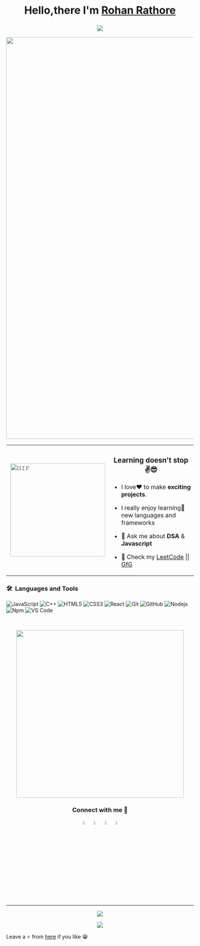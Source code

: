 <h1 align="center">Hello,there I'm  <a href="https://www.linkedin.com/in/rohan-rathore-8b900b128">Rohan Rathore</a></h1>
<h3 align="center"> <img src="https://readme-typing-svg.herokuapp.com?color=0357F7&lines=Think+Plan+Build+Improve+Iterate+%3A)" /> </h3>

<div align="center">
<img width="1080px" src="https://github-widgetbox.vercel.app/api/profile?username=Rohan-Rathore&data=followers,repositories,stars,commits&theme=radical&title_color=000000">
</div>

<div align="center">
<table>
  <tr>
    <td><img align="right" height="250px" width="255px" alt="𝙶𝙸𝙵" src="https://camo.githubusercontent.com/3b7c592ede97b6138ffd4b1cc1541c2f3b11fd39/687474703a2f2f33312e6d656469612e74756d626c722e636f6d2f31376665613932306666333665663466356238373764353231366137616164392f74756d626c725f6d6f39786a65387a5a34317163626975666f315f313238302e676966"/></td>
    <td><h3 align="center">Learning doesn't stop✌️😎</h3>

- I love❤ to make **exciting projects**. <br/>

- I really enjoy learning🚀 new languages and frameworks <br/>

- 💬 Ask me about **DSA** & **Javascript** 

- 👀 Check my   <a href="https://leetcode.com">LeetCode</a>  ||    <a href="https://www.geeksforgeeks.org">GfG</a>

	</td>
  </tr>
</table>
</div>
	
### 🛠 &nbsp;Languages and Tools

![JavaScript](https://img.shields.io/badge/-JavaScript-%23F7DF1C?style=for-the-badge&logo=javascript&logoColor=000000&labelColor=%23F7DF1C&color=%23FFCE5A)
![C++](https://img.shields.io/badge/C%2B%2B-00599C?style=for-the-badge&logo=c%2B%2B&logoColor=white)
![HTML5](https://img.shields.io/badge/-HTML5-%23E44D27?style=for-the-badge&logo=html5&logoColor=ffffff)
![CSS3](https://img.shields.io/badge/-CSS3-%231572B6?style=for-the-badge&logo=css3)
![React](https://img.shields.io/badge/-React-61DAFB?style=for-the-badge&logo=react&logoColor=ffffff)
![Git](https://img.shields.io/badge/-Git-%23F05032?style=for-the-badge&logo=git&logoColor=%23ffffff)
![GitHub](https://img.shields.io/badge/-GitHub-181717?style=for-the-badge&logo=github)
![Nodejs](https://img.shields.io/badge/-Nodejs-339933?style=for-the-badge&logo=Node.js&logoColor=ffffff)
![Npm](https://img.shields.io/badge/-npm-CB3837?style=for-the-badge&logo=npm)
![VS Code](http://img.shields.io/badge/-VS%20Code-007ACC?style=for-the-badge&logo=visual-studio-code&logoColor=ffffff)

<br/>

 <p align='center'><img src="https://github-readme-streak-stats.herokuapp.com/?user=Rohan-Rathore&count_private=true&show_icons=true&theme=dark" width="450">


<h3 align="center">Connect with me 🤝</h3>
<body>
    <div class="img1">
<p align='center'>
<a href="https://www.linkedin.com/in/rohan-rathore-8b900b128/" target="_blank"><img src="https://icons.iconarchive.com/icons/alecive/flatwoken/64/Apps-Linkedin-icon.png" width="5%" alt="Linkedin"></a>
<a  href="https://mail.google.com/mail/u/0/?to=rohanrathore576@gmail.com&fs=1&tf=cm" target="_blank"><img src="https://icons.iconarchive.com/icons/wwalczyszyn/android-style-honeycomb/64/GMail-icon.png" width="5%" alt="Email"></a>
<a href="https://t.me/rohanrathore576" target="_blank"><img src="https://icons.iconarchive.com/icons/alecive/flatwoken/64/Apps-Telegram-icon.png" alt="telegram" width="5%"></a>
<a href="https://twitter.com/0xrohanrathore" target="_blank"><img src="https://icons.iconarchive.com/icons/alecive/flatwoken/64/Apps-Twitter-icon.png" alt="twitter" width="5%"></a>   
	
<br>
<br>

---
<div align="center">
  <img src="https://komarev.com/ghpvc/?username=Rohan-Rathore&color=blueviolet&style=">


<img src="https://img.shields.io/github/followers/Rohan-Rathore.svg?style=social&label=Follow"></p>
</div>	  
	    
Leave a ⭐ from [here](https://github.com/Rohan-Rathore/Rohan-Rathore) if you like 😁
